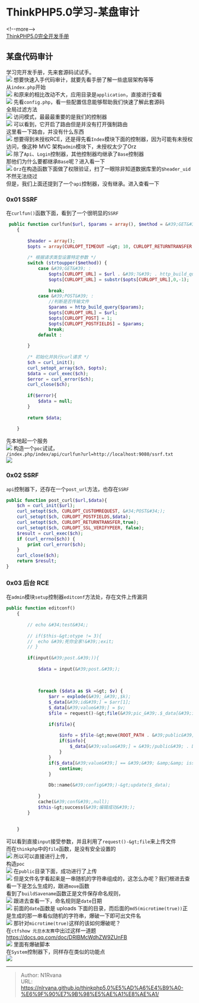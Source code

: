# ThinkPHP5.0学习-某盘审计

  
  
&lt;!--more--&gt;  
[ThinkPHP5.0完全开发手册](https://www.kancloud.cn/manual/thinkphp5/118031)
## 某盘代码审计  
学习完开发手册，先来套源码试试手。  
![](https://picture-1304797147.cos.ap-nanjing.myqcloud.com/picture/202401162144477.png) 
想要快速入手代码审计，就要先看手册了解一些底层架构等等  
从`index.php`开始  
![](https://picture-1304797147.cos.ap-nanjing.myqcloud.com/picture/202401162146823.png)
和原来的相比改动不大，应用目录是`application`，直接进行查看  
![](https://picture-1304797147.cos.ap-nanjing.myqcloud.com/picture/202401162147144.png)
先看`config.php`，看一些配置信息能够帮助我们快速了解此套源码  
全局过滤方法  
![](https://picture-1304797147.cos.ap-nanjing.myqcloud.com/picture/202401162147609.png)
访问模式，最最最重要的是我们的控制器  
![](https://picture-1304797147.cos.ap-nanjing.myqcloud.com/picture/202401162148256.png)
可以看到，它开启了路由但是并没有打开强制路由  
这里看一下路由，并没有什么东西  
![](https://picture-1304797147.cos.ap-nanjing.myqcloud.com/picture/202401162150312.png)
想要得到未授权RCE，还是得先看`Index`模块下面的控制器，因为可能有未授权访问，像这种 MVC 架构`admin`模块下，未授权太少了Orz  
![](https://picture-1304797147.cos.ap-nanjing.myqcloud.com/picture/202401162152522.png)
除了`Api`、`Login`控制器，其他控制器均继承了`Base`控制器  
那他们为什么要都继承`Base`呢？进入看一下  
![](https://picture-1304797147.cos.ap-nanjing.myqcloud.com/picture/202401162155087.png)
`Orz`在构造函数下面做了权限验证，扫了一眼除非知道数据库里的`$header_uid`不然无法绕过  
但是，我们上面还提到了一个`api`控制器，没有继承。进入查看一下  
### 0x01 SSRF  
在`curlfun()`函数下面，看到了一个很明显的`SSRF`  
```php  
 public function curlfun($url, $params = array(), $method = &#39;GET&#39;)  
    {  
  
        $header = array();  
        $opts = array(CURLOPT_TIMEOUT =&gt; 10, CURLOPT_RETURNTRANSFER =&gt; 1, CURLOPT_SSL_VERIFYPEER =&gt; false, CURLOPT_SSL_VERIFYHOST =&gt; false, CURLOPT_HTTPHEADER =&gt; $header);  
  
        /* 根据请求类型设置特定参数 */  
        switch (strtoupper($method)) {  
            case &#39;GET&#39; :  
                $opts[CURLOPT_URL] = $url . &#39;?&#39; . http_build_query($params);  
                $opts[CURLOPT_URL] = substr($opts[CURLOPT_URL],0,-1);  
  
                break;  
            case &#39;POST&#39; :  
                //判断是否传输文件  
                $params = http_build_query($params);  
                $opts[CURLOPT_URL] = $url;  
                $opts[CURLOPT_POST] = 1;  
                $opts[CURLOPT_POSTFIELDS] = $params;  
                break;  
            default :  
  
        }  
  
        /* 初始化并执行curl请求 */  
        $ch = curl_init();  
        curl_setopt_array($ch, $opts);  
        $data = curl_exec($ch);  
        $error = curl_error($ch);  
        curl_close($ch);  
  
        if($error){  
            $data = null;  
        }  
  
        return $data;  
  
    }  
```  
先本地起一个服务  
![](https://picture-1304797147.cos.ap-nanjing.myqcloud.com/picture/202401162158212.png)
构造一个`poc`试试，  
`/index.php/index/api/curlfun?url=http://localhost:9080/ssrf.txt`  
![](https://picture-1304797147.cos.ap-nanjing.myqcloud.com/picture/202401162159504.png)
### 0x02 SSRF  
`api`控制器下，还存在一个`post_url`方法，也存在`SSRF`  
```php  
public function post_curl($url,$data){  
	$ch = curl_init($url);  
	curl_setopt($ch, CURLOPT_CUSTOMREQUEST, &#34;POST&#34;);  
	curl_setopt($ch, CURLOPT_POSTFIELDS,$data);  
	curl_setopt($ch, CURLOPT_RETURNTRANSFER,true);  
	curl_setopt($ch, CURLOPT_SSL_VERIFYPEER, false);  
	$result = curl_exec($ch);  
	if (curl_errno($ch)) {  
		print curl_error($ch);  
	}  
	curl_close($ch);  
	return $result;  
}  
```  
### 0x03 后台 RCE  
在`admin`模块`setup`控制器`editconf`方法处，存在文件上传漏洞  
```php  
public function editconf()  
    {  
		  
		// echo &#34;test&#34;;  
		  
		// if($this-&gt;otype != 3){  
		// 	echo &#39;死你全家!&#39;;exit;  
		// }  
          
        if(input(&#39;post.&#39;)){  
  
            $data = input(&#39;post.&#39;);  
              
             
  
            foreach ($data as $k =&gt; $v) {  
                $arr = explode(&#39;_&#39;,$k);  
                $_data[&#39;id&#39;] = $arr[1];  
                $_data[&#39;value&#39;] = $v;  
                $file = request()-&gt;file(&#39;pic_&#39;.$_data[&#39;id&#39;]);  
                  
                if($file){  
                      
                    $info = $file-&gt;move(ROOT_PATH . &#39;public&#39; . DS . &#39;uploads&#39;);  
                    if($info){  
                        $_data[&#39;value&#39;] = &#39;/public&#39; . DS . &#39;uploads/&#39;.$info-&gt;getSaveName();  
                    }  
                }  
                if($_data[&#39;value&#39;] == &#39;&#39; &amp;&amp; isset($arr[2]) &amp;&amp; $arr[2] == 3){  
                    continue;  
                }  
                  
                Db::name(&#39;config&#39;)-&gt;update($_data);  
  
            }  
            cache(&#39;conf&#39;,null);  
            $this-&gt;success(&#39;编辑成功&#39;);  
        }  
  
          
    }  
```  
可以看到直接`input`接受参数，并且利用了`request()-&gt;file`来上传文件  
而在`thinkphp`中的`file`函数，是没有安全设置的  
![](https://picture-1304797147.cos.ap-nanjing.myqcloud.com/picture/202401162321002.png)
所以可以直接进行上传，  
构造`poc`  
![](https://picture-1304797147.cos.ap-nanjing.myqcloud.com/picture/202401170004509.png)
在`public`目录下面，成功进行了上传  
![](https://picture-1304797147.cos.ap-nanjing.myqcloud.com/picture/202401170003014.png)
但是文件名字看起来是一串随机的字符串组成的，这怎么办呢？我们根进去查看一下是怎么生成的，跟进`move`函数  
看到了`buildSavename`函数正是文件保存命名规则，  
![](https://picture-1304797147.cos.ap-nanjing.myqcloud.com/picture/202401170006695.png) 
跟进去查看一下，命名规则是`date`日期  
![](https://picture-1304797147.cos.ap-nanjing.myqcloud.com/picture/202401170007762.png)
前面的`date`函数是 uploads 下面的目录，而后面的`md5(microtime(true))`正是生成的那一串看似随机的字符串，爆破一下即可出文件名  
![](https://picture-1304797147.cos.ap-nanjing.myqcloud.com/picture/202401170008715.png) 
那针对`microtime(true)`这样的该如何爆破呢？  
在`ctfshow 元旦水友赛`中出过这样一道题  
https://docs.qq.com/doc/DRlBMcWdhZW9ZUnFB  
![](https://picture-1304797147.cos.ap-nanjing.myqcloud.com/picture/202401170012739.png)
里面有爆破脚本  
在`System`控制器下，同样存在类似的功能点  
![](https://picture-1304797147.cos.ap-nanjing.myqcloud.com/picture/202401170017144.png)
  

---

> Author: N1Rvana  
> URL: https://nlrvana.github.io/thinkphp5.0%E5%AD%A6%E4%B9%A0-%E6%9F%90%E7%9B%98%E5%AE%A1%E8%AE%A1/  

